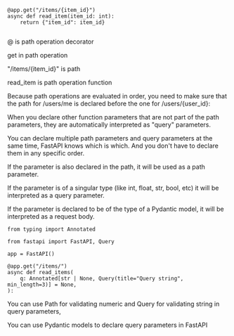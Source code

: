 ```
@app.get("/items/{item_id}")
async def read_item(item_id: int):
    return {"item_id": item_id}
    
```
@ is path operation decorator

get in path operation

"/items/{item_id}" is path

read_item is path operation function

Because path operations are evaluated in order, you need to make sure that the path for /users/me is declared before the one for /users/{user_id}:

When you declare other function parameters that are not part of the path parameters, they are automatically interpreted as "query" parameters.

You can declare multiple path parameters and query parameters at the same time, FastAPI knows which is which.
And you don't have to declare them in any specific order.

If the parameter is also declared in the path, it will be used as a path parameter.

If the parameter is of a singular type (like int, float, str, bool, etc) it will be interpreted as a query parameter.

If the parameter is declared to be of the type of a Pydantic model, it will be interpreted as a request body.

```
from typing import Annotated

from fastapi import FastAPI, Query

app = FastAPI()

@app.get("/items/")
async def read_items(
    q: Annotated[str | None, Query(title="Query string", min_length=3)] = None,
):
```
You can use Path for validating numeric and Query for validating string in query parameters,

You can use Pydantic models to declare query parameters in FastAPI
